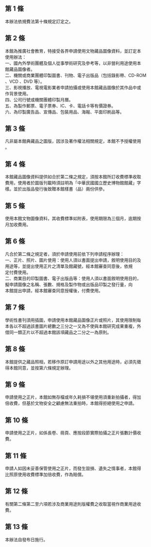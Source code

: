 第 1 條
-------
本辦法依規費法第十條規定訂定之。

第 2 條
-------
本館為推廣社會教育，特接受各界申請使用文物藏品圖像資料，並訂定本  
使用辦法：  
一、國內外學術團體及個人從事學術研究及參考等，以非營利用途使用本  
    館藏品圖像者。  
二、機關或商業團體印製圖書、刊物、電子出版品（包括錄影帶、CD-ROM  
    、VCD 、DVD 等）。  
三、影視播放、電視電影業者申請拍攝或使用本館藏品圖像於其作品中或  
    作背景使用。  
四、公司行號或機關團體印製月曆。  
五、為製作郵票、電子票券、IC、卡、電話卡等有價證券。  
六、為印製廣告品、宣傳品、包裝用品、海報、平面印刷品等。

第 3 條
-------
凡非屬本館典藏品之圖版，因涉及著作權法相關規定，本館不予授權使用  
。

第 4 條
-------
本館藏品圖像資料提供如合於第二條之規定，須按本館所訂收費標準收取  
費用，使用者於圖版刊載時須註明為「中華民國國立歷史博物館館藏」字  
樣。並於出版品發行後致贈本館樣書（品）兩份供參。

第 5 條
-------
使用本館文物圖像資料，其收費標準如附表，使用期限為三個月，逾期按  
月加收費用。

第 6 條
-------
凡合於第二條之規定者，須於申請使用前依下列申請程序辦理：  
一、正片、照片、圖片使用：使用人須以書面提出申請，敘明使用目的及  
    用途等，並提出使用正片之清單及館藏號，經本館審查同意後，依規  
    定付費使用。  
二、商業目的印製圖書、電子出版品等：使用人須以書面敘明使用目的，  
    擬申請圖像之名稱、張數、規格及製作物或出版品印製之發行量，向  
    本館提出申請，經本館審查同意授權後，付費使用。

第 7 條
-------
學術性書刊須用插圖，申請使用本館藏品圖像正片或照片，其使用限制每  
本各以不超過該書圖片總數之三分之一又為不使與本館研究成果重複，外  
借同一類正片以不超過本館該項藏品之二分之一為原則。

第 8 條
-------
本館提供之藏品照相，若移作原訂申請用途以外之其他用途時，必須先徵  
得本館同意，並按第六條規定辦理。

第 9 條
-------
申請使用之正片，本館如無存檔或年久耗損不堪使用須重新拍攝者，得加  
倍收費，但基於文物安全之顧慮無法重拍時，本館得拒絕使用之申請。

第 10 條
--------
申請使用之正片，如係長卷、冊頁、應按段節實際拍攝之正片張數計價收  
費。

第 11 條
--------
申請人如因未妥善保管使用之正片，而發生毀損、遺失之情事者，本館得  
比照原使用收費標準加倍收費，作為賠償。

第 12 條
--------
有關第二條第二至六項若涉及商業用途則版權費之收取當視作商業用途收  
費。

第 13 條
--------
本辦法自發布日施行。

